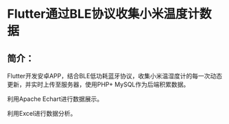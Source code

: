 # Flutter通过BLE协议收集小米温度计数据

## 简介：

Flutter开发安卓APP，结合BLE低功耗蓝牙协议，收集小米温湿度计的每一次动态更新，并实时上传至服务器，使用PHP+ MySQL作为后端积累数据。

利用Apache Echart进行数据展示。

利用Excel进行数据分析。

